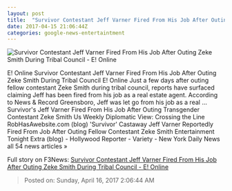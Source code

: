 ```yaml
---
layout: post
title:  "Survivor Contestant Jeff Varner Fired From His Job After Outing Zeke Smith During Tribal Council - E! Online"
date: 2017-04-15 21:06:44Z
categories: google-news-entertaintment
---
```


![Survivor Contestant Jeff Varner Fired From His Job After Outing Zeke Smith During Tribal Council - E! Online](http://akns-images.eonline.com/eol_images/Entire_Site/2017313/rs_600x600-170413051256-600.survivor.41317.jpg?downsize=450:*&crop=450:350;left,top)

E! Online Survivor Contestant Jeff Varner Fired From His Job After Outing Zeke Smith During Tribal Council E! Online Just a few days after outing fellow contestant Zeke Smith during tribal council, reports have surfaced claiming Jeff has been fired from his job as a real estate agent. According to News & Record Greensboro, Jeff was let go from his job as a real ... Survivor's Jeff Varner Fired From His Job After Outing Transgender Contestant Zeke Smith Us Weekly Diplomatic View: Crossing the Line RobHasAwebsite.com (blog) 'Survivor' Castaway Jeff Varner Reportedly Fired From Job After Outing Fellow Contestant Zeke Smith Entertainment Tonight Extra (blog) - Hollywood Reporter - Variety - New York Daily News all 54 news articles »


Full story on F3News: [Survivor Contestant Jeff Varner Fired From His Job After Outing Zeke Smith During Tribal Council - E! Online](http://www.f3nws.com/n/vs3TzB)

> Posted on: Sunday, April 16, 2017 2:06:44 AM
